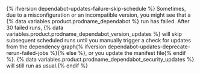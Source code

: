 {% ifversion dependabot-updates-failure-skip-schedule %}
Sometimes, due to a misconfiguration or an incompatible version, you might see that a {% data variables.product.prodname_dependabot %} run has failed. After 30 failed runs, {% data variables.product.prodname_dependabot_version_updates %} will skip subsequent scheduled runs until you manually trigger a check for updates from the dependency graph{% ifversion dependabot-updates-deprecate-rerun-failed-jobs %}{% else %}, or you update the manifest file{% endif %}. {% data variables.product.prodname_dependabot_security_updates %} will still run as usual.{% endif %}
